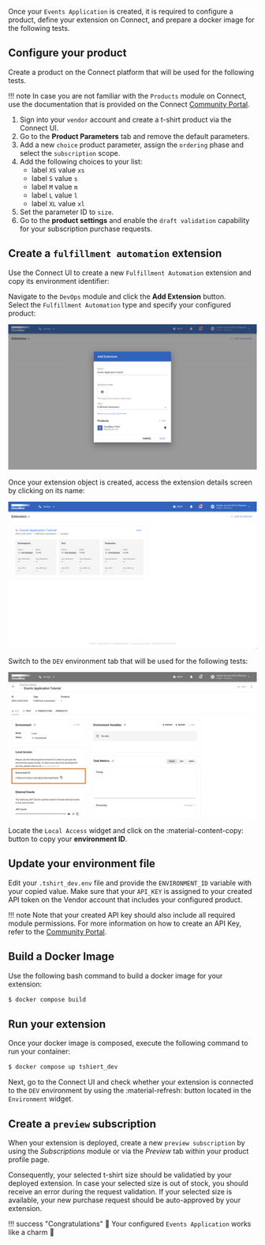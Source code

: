 Once your `Events Application` is created, it is required to configure a product, define your extension on Connect, and prepare a docker image for the following tests.

## Configure your product

Create a product on the Connect platform that will be used for the following tests.

!!! note
    In case you are not familiar with the `Products` module on Connect, use the documentation that is provided on the Connect
    [Community Portal](https://connect.cloudblue.com/community/modules/products/).

1. Sign into your `vendor` account and create a t-shirt product via the Connect UI.
2. Go to the **Product Parameters** tab and remove the default parameters.
3. Add a new `choice` product parameter, assign the `ordering` phase and select the `subscription` scope.
4. Add the following choices to your list:
    *   label `XS` value `xs`
    *   label `S` value `s`
    *   label `M` value `m`
    *   label `L` value `l`
    *   label `XL` value `xl`
5. Set the parameter ID to `size`.
6. Go to the **product settings** and enable the `draft validation` capability for your subscription purchase requests.


## Create a `fulfillment automation` extension

Use the Connect UI to create a new `Fulfillment Automation` extension and copy its environment identifier:

Navigate to the `DevOps` module and click the **Add Extension** button.  
Select the `Fulfillment Automation` type and specify your configured product:

![Add extension](../../images/tutorials/eventsapp/add_extension.png)

Once your extension object is created, access the extension details screen by clicking on its name:

![List extensions](../../images/tutorials/eventsapp/list_extensions.png)

Switch to the `DEV` environment tab that will be used for the following tests:

![Extension dev environment](../../images/tutorials/eventsapp/extension_dev.png)

Locate the `Local Access` widget and click on the :material-content-copy: button to copy your **environment ID**.



## Update your environment file 

Edit your `.tshirt_dev.env` file and provide the `ENVIRONMENT_ID` variable with your copied value.
Make sure that your `API_KEY` is assigned to your created API token on the Vendor account that includes your configured product.


!!! note
    Note that your created API key should also include all required module permissions.
    For more information on how to create an API Key, refer to the
    [Community Portal](https://connect.cloudblue.com/community/modules/extensions/api-tokens/).


## Build a Docker Image

Use the following bash command to build a docker image for your extension:


``` bash
$ docker compose build
```

## Run your extension

Once your docker image is composed, execute the following command to run your container:

``` bash
$ docker compose up tshiert_dev
```

Next, go to the Connect UI and check whether your extension is connected to the `DEV` environment by
using the :material-refresh: button located in the `Environment` widget.

## Create a `preview` subscription

When your extension is deployed, create a new `preview subscription` by using the *Subscriptions* module or via 
the *Preview* tab within your product profile page.

Consequently, your selected t-shirt size should be validatied by your deployed extension. In case your selected size is out of stock, you should receive an error during the request validation. If your selected size is available, your new purchase request should be auto-approved by your extension.


!!! success "Congratulations"
    :partying_face: Your configured `Events Application` works like a charm :beers:
